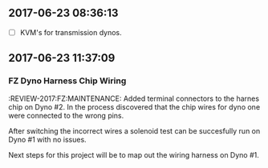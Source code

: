 
## 2017-06-23 08:36:13
- [ ] KVM's for transmission dynos.


## 2017-06-23 11:37:09
### FZ Dyno Harness Chip Wiring
:REVIEW-2017:FZ:MAINTENANCE:
Added terminal connectors to the harnes chip on Dyno #2. In the process discovered that the chip
wires for dyno one were connected to the wrong pins.

After switching the incorrect wires a solenoid test can be succesfully run on Dyno #1 with no
issues.

Next steps for this project will be to map out the wiring harness on Dyno #1.
